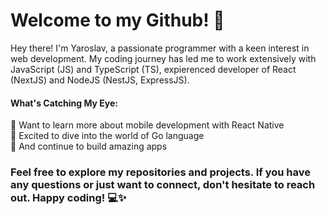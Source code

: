 # Welcome to my Github! 👋

Hey there! I'm Yaroslav, a passionate programmer with a keen interest in web development.
My coding journey has led me to work extensively with JavaScript (JS) and TypeScript (TS), expierenced developer of React (NextJS) and NodeJS (NestJS, ExpressJS).

#### What's Catching My Eye:

📱 Want to learn more about mobile development with React Native  
🐹 Excited to dive into the world of Go language  
🚀 And continue to build amazing apps  

### Feel free to explore my repositories and projects. If you have any questions or just want to connect, don't hesitate to reach out. Happy coding! 💻✨

